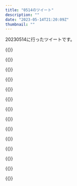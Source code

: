 ```yaml
---
title: "0514のツイート"
description: ""
date: "2023-05-14T21:20:09Z"
thumbnail: ""
---
```

20230514に行ったツイートです。
<!--more-->
{{<tweetlike text="https://t.co/zHMFrZwvrh" screenname="jme/k.h (@JME_KH)" url="https://twitter.com/JME_KH/status/1657513187737206784?ref_src=twsrc%5Etfw" date="May 13 2023">}}

{{<tweetlike text="撤退の判断が早い" screenname="jme/k.h (@JME_KH)" url="https://twitter.com/JME_KH/status/1657539021579632640?ref_src=twsrc%5Etfw" date="May 13 2023">}}

{{<tweetlike text="パンクジャックいるか？" screenname="jme/k.h (@JME_KH)" url="https://twitter.com/JME_KH/status/1657543309450158081?ref_src=twsrc%5Etfw" date="May 13 2023">}}

{{<tweetlike text="クモ先輩" screenname="jme/k.h (@JME_KH)" url="https://twitter.com/JME_KH/status/1657544130250289152?ref_src=twsrc%5Etfw" date="May 13 2023">}}

{{<tweetlike text="ゴローゲ" screenname="jme/k.h (@JME_KH)" url="https://twitter.com/JME_KH/status/1657545973789515776?ref_src=twsrc%5Etfw" date="May 13 2023">}}

{{<tweetlike text="夢" screenname="jme/k.h (@JME_KH)" url="https://twitter.com/JME_KH/status/1657546073437765632?ref_src=twsrc%5Etfw" date="May 13 2023">}}

{{<tweetlike text="武器に武器着けると根本の方は残るっぽいか\n普段使いはそれで、大物用を持っとくか？" screenname="jme/k.h (@JME_KH)" url="https://twitter.com/JME_KH/status/1657600883365134338?ref_src=twsrc%5Etfw" date="May 14 2023">}}

{{<tweetlike text="相手が投げたもの、戻せるのか" screenname="jme/k.h (@JME_KH)" url="https://twitter.com/JME_KH/status/1657601927621017601?ref_src=twsrc%5Etfw" date="May 14 2023">}}

{{<tweetlike text="そういえば今週は総集編だったか" screenname="jme/k.h (@JME_KH)" url="https://twitter.com/JME_KH/status/1657655747419979776?ref_src=twsrc%5Etfw" date="May 14 2023">}}

{{<tweetlike text="5号" screenname="jme/k.h (@JME_KH)" url="https://twitter.com/JME_KH/status/1657657158274777088?ref_src=twsrc%5Etfw" date="May 14 2023">}}

{{<tweetlike text="ナレーションのお母さん黙っちゃった" screenname="jme/k.h (@JME_KH)" url="https://twitter.com/JME_KH/status/1657661284324904964?ref_src=twsrc%5Etfw" date="May 14 2023">}}

{{<tweetlike text="強気に出れるところではナレーション再開" screenname="jme/k.h (@JME_KH)" url="https://twitter.com/JME_KH/status/1657661439681921024?ref_src=twsrc%5Etfw" date="May 14 2023">}}

{{<tweetlike text="5号カット" screenname="jme/k.h (@JME_KH)" url="https://twitter.com/JME_KH/status/1657661642531041286?ref_src=twsrc%5Etfw" date="May 14 2023">}}

{{<tweetlike text="風向き、認識されたか" screenname="jme/k.h (@JME_KH)" url="https://twitter.com/JME_KH/status/1657663661933215750?ref_src=twsrc%5Etfw" date="May 14 2023">}}

